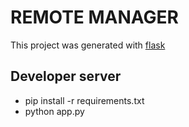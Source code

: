 # REMOTE MANAGER
This project was generated with [flask](https://github.com/pallets/flask)

## Developer server
* pip install -r requirements.txt
* python app.py